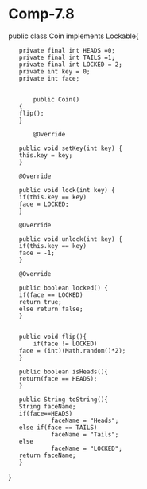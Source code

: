 # Comp-7.8

public class Coin implements Lockable{
           
	   private final int HEADS =0;
	   private final int TAILS =1;
	   private final int LOCKED = 2;
	   private int key = 0;
	   private int face;
	   
           
           public Coin()
	   {
	   flip();
	   }
	  
           @Override

	   public void setKey(int key) {
	   this.key = key;
	   }

	   @Override

	   public void lock(int key) {
	   if(this.key == key)
	   face = LOCKED;
	   }

	   @Override

	   public void unlock(int key) {
	   if(this.key == key)
	   face = -1;
	   }

	   @Override

	   public boolean locked() {
	   if(face == LOCKED)
	   return true;
	   else return false;
	   }


	   public void flip(){
           if(face != LOCKED)
	   face = (int)(Math.random()*2);
	   }

	   public boolean isHeads(){
	   return(face == HEADS);
	   }

	   public String toString(){
	   String faceName;
	   if(face==HEADS)
                faceName = "Heads";
	   else if(face == TAILS)
                faceName = "Tails";
	   else
                faceName = "LOCKED";
	   return faceName;
	   }

}
